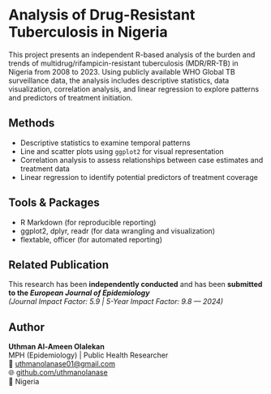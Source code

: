 
# Analysis of Drug-Resistant Tuberculosis in Nigeria

This project presents an independent R-based analysis of the burden and trends of multidrug/rifampicin-resistant tuberculosis (MDR/RR-TB) in Nigeria from 2008 to 2023. Using publicly available WHO Global TB surveillance data, the analysis includes descriptive statistics, data visualization, correlation analysis, and linear regression to explore patterns and predictors of treatment initiation.

## Methods
- Descriptive statistics to examine temporal patterns
- Line and scatter plots using `ggplot2` for visual representation
- Correlation analysis to assess relationships between case estimates and treatment data
- Linear regression to identify potential predictors of treatment coverage

## Tools & Packages
- R Markdown (for reproducible reporting)
- ggplot2, dplyr, readr (for data wrangling and visualization)
- flextable, officer (for automated reporting)

## Related Publication
This research has been **independently conducted** and has been **submitted to the *European Journal of Epidemiology***  
*(Journal Impact Factor: 5.9 | 5-Year Impact Factor: 9.8 — 2024)*

## Author
**Uthman Al-Ameen Olalekan**  
MPH (Epidemiology) | Public Health Researcher  
📧 uthmanolanase01@gmail.com  
🌐 [github.com/uthmanolanase](https://github.com/uthmanolanase)  
📍 Nigeria
